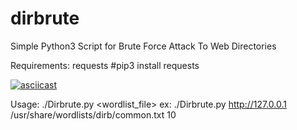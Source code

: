 # dirbrute
Simple Python3 Script for Brute Force Attack To Web Directories

Requirements:
requests
#pip3 install requests

[![asciicast](https://asciinema.org/a/x6v5mhhKb74xbRUAudezfuMZL.png)](https://asciinema.org/a/x6v5mhhKb74xbRUAudezfuMZL)


Usage:
./Dirbrute.py <target> <wordlist_file> <threads>
 ex: ./Dirbrute.py http://127.0.0.1 /usr/share/wordlists/dirb/common.txt 10
